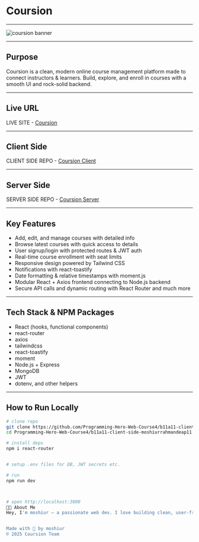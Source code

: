 #  Coursion

---

![coursion banner](https://i.postimg.cc/D08T9TBk/cb.jpg)  


---

##  Purpose

Coursion is a clean, modern online course management platform made to connect instructors & learners. Build, explore, and enroll in courses with a smooth UI and rock-solid backend.

---

##  Live URL

LIVE SITE - [Coursion](https://coursion-9faf6.web.app/)

---

##  Client Side

CLIENT SIDE REPO - [Coursion Client](https://github.com/Programming-Hero-Web-Course4/b11a11-client-side-moshiurrahmandeap11.git)

---
##  Server Side

SERVER SIDE REPO - [Coursion Server](https://github.com/moshiurrahmandeap11/recreate-for-assignment-11-server)

---

##  Key Features

- Add, edit, and manage courses with detailed info
- Browse latest courses with quick access to details
- User signup/login with protected routes & JWT auth
- Real-time course enrollment with seat limits
- Responsive design powered by Tailwind CSS
- Notifications with react-toastify
- Date formatting & relative timestamps with moment.js
- Modular React + Axios frontend connecting to Node.js backend
- Secure API calls and dynamic routing with React Router
and much more
---

##  Tech Stack & NPM Packages

- React (hooks, functional components)  
- react-router 
- axios  
- tailwindcss  
- react-toastify  
- moment  
- Node.js + Express  
- MongoDB  
- JWT  
- dotenv, and other helpers  

---

##  How to Run Locally

```bash
# clone repo
git clone https://github.com/Programming-Hero-Web-Course4/b11a11-client-side-moshiurrahmandeap11.git
cd Programming-Hero-Web-Course4/b11a11-client-side-moshiurrahmandeap11

# install deps
npm i react-router


# setup .env files for DB, JWT secrets etc.

# run 
npm run dev



# open http://localhost:3000
👨‍💻 About Me
Hey, I'm moshiur — a passionate web dev. I love building clean, user-friendly apps with React & Node. Always open to collabs & new ideas!


Made with 💜 by moshiur
© 2025 Coursion Team
